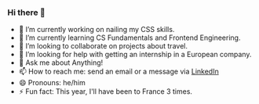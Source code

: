 ### Hi there 👋

- 🔭 I’m currently working on nailing my CSS skills.
- 🌱 I’m currently learning CS Fundamentals and Frontend Engineering.
- 👯 I’m looking to collaborate on projects about travel.
- 🤔 I’m looking for help with getting an internship in a European company.
- 💬 Ask me about Anything!
- 📫 How to reach me: send an email or a message via [LinkedIn](https://www.linkedin.com/in/byeolchan-kim-206b1a13a/)
- 😄 Pronouns: he/him
- ⚡ Fun fact: This year, I'll have been to France 3 times.


<!--
**algoORgoal/algoORgoal** is a ✨ _special_ ✨ repository because its `README.md` (this file) appears on your GitHub profile.

Here are some ideas to get you started:

- 🔭 I’m currently working on ...
- 🌱 I’m currently learning ...
- 👯 I’m looking to collaborate on ...
- 🤔 I’m looking for help with ...
- 💬 Ask me about ...
- 📫 How to reach me: ...
- 😄 Pronouns: ...
- ⚡ Fun fact: ...
-->
